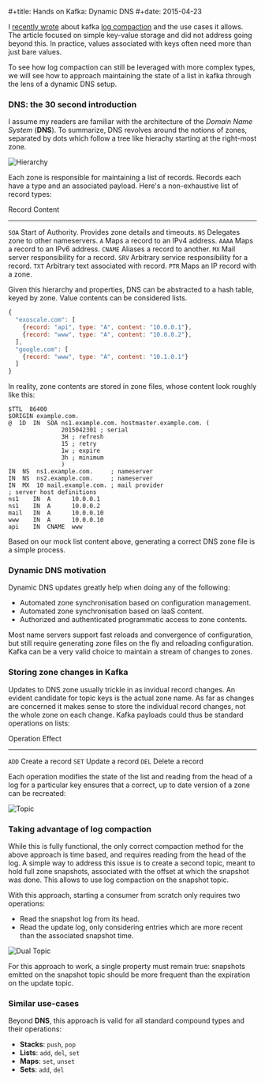 #+title: Hands on Kafka: Dynamic DNS
#+date: 2015-04-23

I [recently
wrote](http://spootnik.org/entries/2015/03/10_simple-materialized-views-in-kafka-and-clojure.html)
about kafka [log
compaction](https://cwiki.apache.org/confluence/display/KAFKA/Log+Compaction)
and the use cases it allows. The article focused on simple key-value
storage and did not address going beyond this. In practice, values
associated with keys often need more than just bare values.

To see how log compaction can still be leveraged with more complex
types, we will see how to approach maintaining the state of a list in
kafka through the lens of a dynamic DNS setup.

### DNS: the 30 second introduction

I assume my readers are familiar with the architecture of the *Domain
Name System* (**DNS**). To summarize, DNS revolves around the notions of
zones, separated by dots which follow a tree like hierachy starting at
the right-most zone.

![Hierarchy](/media/hands-on-kafka/hierarchy.png)

Each zone is responsible for maintaining a list of records. Records each
have a type and an associated payload. Here's a non-exhaustive list of
record types:

  Record    Content
  --------- ---------------------------------------------------------
  `SOA`     Start of Authority. Provides zone details and timeouts.
  `NS`      Delegates zone to other nameservers.
  `A`       Maps a record to an IPv4 address.
  `AAAA`    Maps a record to an IPv6 address.
  `CNAME`   Aliases a record to another.
  `MX`      Mail server responsibility for a record.
  `SRV`     Arbitrary service responsibility for a record.
  `TXT`     Arbitrary text associated with record.
  `PTR`     Maps an IP record with a zone.

Given this hierarchy and properties, DNS can be abstracted to a hash
table, keyed by zone. Value contents can be considered lists.

```javascript
{
  "exoscale.com": [
    {record: "api", type: "A", content: "10.0.0.1"},
    {record: "www", type: "A", content: "10.0.0.2"},
  ],
  "google.com": [
    {record: "www", type: "A", content: "10.1.0.1"}
  ]
}
```

In reality, zone contents are stored in zone files, whose content look
roughly like this:

```
$TTL  86400 
$ORIGIN example.com.
@  1D  IN  SOA ns1.example.com. hostmaster.example.com. (
               2015042301 ; serial
               3H ; refresh
               15 ; retry
               1w ; expire
               3h ; minimum
               )
IN  NS  ns1.example.com.     ; nameserver
IN  NS  ns2.example.com.     ; nameserver
IN  MX  10 mail.example.com. ; mail provider
; server host definitions
ns1    IN  A      10.0.0.1
ns1    IN  A      10.0.0.2
mail   IN  A      10.0.0.10
www    IN  A      10.0.0.10
api    IN  CNAME  www
```

Based on our mock list content above, generating a correct DNS zone file
is a simple process.

### Dynamic DNS motivation

Dynamic DNS updates greatly help when doing any of the following:

-   Automated zone synchronisation based on configuration management.
-   Automated zone synchronisation based on IaaS content.
-   Authorized and authenticated programmatic access to zone contents.

Most name servers support fast reloads and convergence of configuration,
but still require generating zone files on the fly and reloading
configuration. Kafka can be a very valid choice to maintain a stream of
changes to zones.

### Storing zone changes in Kafka

Updates to DNS zone usually trickle in as invidual record changes. An
evident candidate for topic keys is the actual zone name. As far as
changes are concerned it makes sense to store the individual record
changes, not the whole zone on each change. Kafka payloads could thus be
standard operations on lists:

  Operation   Effect
  ----------- ----------------- --
  `ADD`       Create a record
  `SET`       Update a record
  `DEL`       Delete a record

Each operation modifies the state of the list and reading from the head
of a log for a particular key ensures that a correct, up to date version
of a zone can be recreated:

![Topic](/media/hands-on-kafka/topic.png)

### Taking advantage of log compaction

While this is fully functional, the only correct compaction method for
the above approach is time based, and requires reading from the head of
the log. A simple way to address this issue is to create a second topic,
meant to hold full zone snapshots, associated with the offset at which
the snapshot was done. This allows to use log compaction on the snapshot
topic.

With this approach, starting a consumer from scratch only requires two
operations:

-   Read the snapshot log from its head.
-   Read the update log, only considering entries which are more recent
    than the associated snapshot time.

![Dual Topic](/media/hands-on-kafka/dualtopic.png)

For this approach to work, a single property must remain true: snapshots
emitted on the snapshot topic should be more frequent than the
expiration on the update topic.

### Similar use-cases

Beyond **DNS**, this approach is valid for all standard compound types
and their operations:

-   **Stacks**: `push`, `pop`
-   **Lists**: `add`, `del`, `set`
-   **Maps**: `set`, `unset`
-   **Sets**: `add`, `del`

